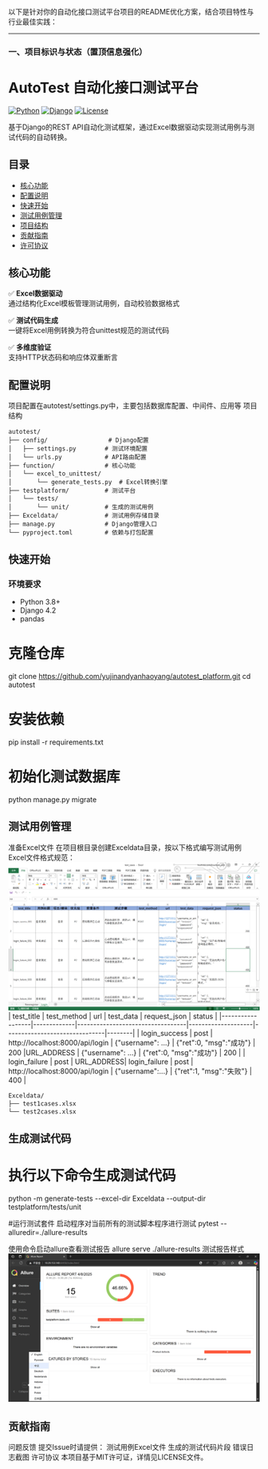 以下是针对你的自动化接口测试平台项目的README优化方案，结合项目特性与行业最佳实践：

---

### 一、项目标识与状态（置顶信息强化）
# AutoTest 自动化接口测试平台

[![Python](https://img.shields.io/badge/python-3.8%2B-blue)](https://www.python.org/)
[![Django](https://img.shields.io/badge/django-4.2-brightgreen)](https://www.djangoproject.com/)
[![License](https://img.shields.io/badge/license-MIT-blue)](LICENSE)

基于Django的REST API自动化测试框架，通过Excel数据驱动实现测试用例与测试代码的自动转换。

## 目录
- [核心功能](#核心功能)
- [配置说明](#配置说明)
- [快速开始](#快速开始)
- [测试用例管理](#测试用例管理)
- [项目结构](#项目结构)
- [贡献指南](#贡献指南)
- [许可协议](#许可协议)

## 核心功能

✅ **Excel数据驱动**  
通过结构化Excel模板管理测试用例，自动校验数据格式

✅ **测试代码生成**  
一键将Excel用例转换为符合unittest规范的测试代码

✅ **多维度验证**  
支持HTTP状态码和响应体双重断言

## 配置说明
项目配置在autotest/settings.py中，主要包括数据库配置、中间件、应用等
项目结构
```
autotest/
├── config/                 # Django配置
│   ├── settings.py        # 测试环境配置
│   └── urls.py            # API路由配置
├── function/              # 核心功能
│   └── excel_to_unittest/
│       └── generate_tests.py  # Excel转换引擎
├── testplatform/          # 测试平台
│   └── tests/
│       └── unit/          # 生成的测试用例
├── Exceldata/             # 测试用例存储目录
├── manage.py              # Django管理入口
└── pyproject.toml         # 依赖与打包配置
```

## 快速开始
### 环境要求
- Python 3.8+
- Django 4.2
- pandas
# 克隆仓库
git clone https://github.com/yujinandyanhaoyang/autotest_platform.git
cd autotest

# 安装依赖
pip install -r requirements.txt

# 初始化测试数据库
python manage.py migrate

## 测试用例管理
准备Excel文件 在项目根目录创建Exceldata目录，按以下格式编写测试用例
Excel文件格式规范：
![Excel测试用例格式示例](docs/images/excel-format.png)
| test_title       | test_method | url                              | test_data          | request_json                   | status |
|------------------|-------------|----------------------------------|--------------------|-------------------------------|--------|
| login_success    | post        | http://localhost:8000/api/login | {"username": ...} | {"ret":0, "msg":"成功"}      | 200    |URL_ADDRESS | {"username": ...} | {"ret":0, "msg":"成功"}      | 200    |
| login_failure    | post        | URL_ADDRESS| login_failure    | post        | http://localhost:8000/api/login | {"username":...} | {"ret":1, "msg":"失败"}      | 400    |
```
Exceldata/
├── test1cases.xlsx
└── test2cases.xlsx
```

## 生成测试代码
# 执行以下命令生成测试代码
python -m generate-tests --excel-dir Exceldata --output-dir testplatform/tests/unit

#运行测试套件
启动程序对当前所有的测试脚本程序进行测试
pytest --alluredir=./allure-results

使用命令启动allure查看测试报告
allure serve ./allure-results
测试报告样式
![Allure测试报告示例](docs/images/allure-report.png)

## 贡献指南
问题反馈 提交Issue时请提供：
测试用例Excel文件
生成的测试代码片段
错误日志截图
许可协议
本项目基于MIT许可证，详情见LICENSE文件。
